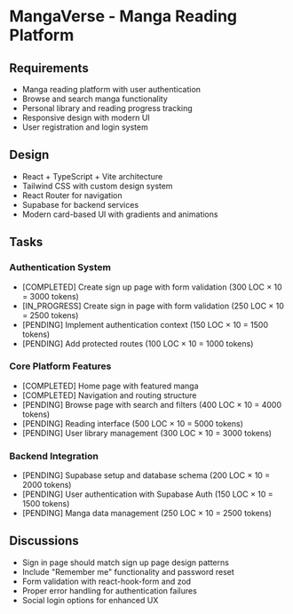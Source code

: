 
# MangaVerse - Manga Reading Platform

## Requirements
- Manga reading platform with user authentication
- Browse and search manga functionality
- Personal library and reading progress tracking
- Responsive design with modern UI
- User registration and login system

## Design
- React + TypeScript + Vite architecture
- Tailwind CSS with custom design system
- React Router for navigation
- Supabase for backend services
- Modern card-based UI with gradients and animations

## Tasks

### Authentication System
- [COMPLETED] Create sign up page with form validation (300 LOC × 10 = 3000 tokens)
- [IN_PROGRESS] Create sign in page with form validation (250 LOC × 10 = 2500 tokens)
- [PENDING] Implement authentication context (150 LOC × 10 = 1500 tokens)
- [PENDING] Add protected routes (100 LOC × 10 = 1000 tokens)

### Core Platform Features
- [COMPLETED] Home page with featured manga
- [COMPLETED] Navigation and routing structure
- [PENDING] Browse page with search and filters (400 LOC × 10 = 4000 tokens)
- [PENDING] Reading interface (500 LOC × 10 = 5000 tokens)
- [PENDING] User library management (300 LOC × 10 = 3000 tokens)

### Backend Integration
- [PENDING] Supabase setup and database schema (200 LOC × 10 = 2000 tokens)
- [PENDING] User authentication with Supabase Auth (150 LOC × 10 = 1500 tokens)
- [PENDING] Manga data management (250 LOC × 10 = 2500 tokens)

## Discussions
- Sign in page should match sign up page design patterns
- Include "Remember me" functionality and password reset
- Form validation with react-hook-form and zod
- Proper error handling for authentication failures
- Social login options for enhanced UX